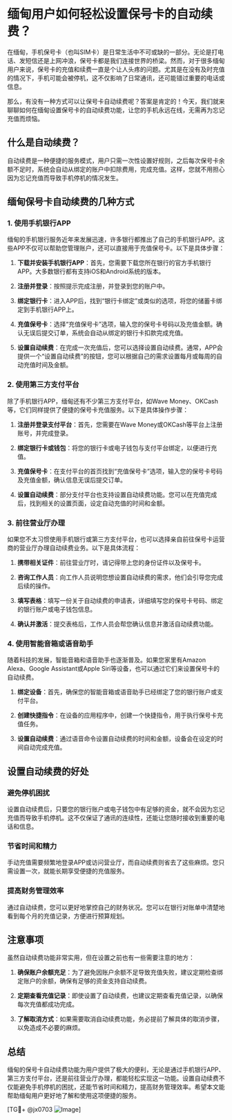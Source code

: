 # 缅甸用户如何轻松设置保号卡的自动续费？

在缅甸，手机保号卡（也叫SIM卡）是日常生活中不可或缺的一部分。无论是打电话、发短信还是上网冲浪，保号卡都是我们连接世界的桥梁。然而，对于很多缅甸用户来说，保号卡的充值和续费一直是个让人头疼的问题。尤其是在没有及时充值的情况下，手机可能会被停机，这不仅影响了日常通讯，还可能错过重要的电话或信息。

那么，有没有一种方式可以让保号卡自动续费呢？答案是肯定的！今天，我们就来聊聊如何在缅甸设置保号卡的自动续费功能，让您的手机永远在线，无需再为忘记充值而烦恼。

## 什么是自动续费？

自动续费是一种便捷的服务模式，用户只需一次性设置好规则，之后每次保号卡余额不足时，系统会自动从绑定的账户中扣除费用，完成充值。这样，您就不用担心因为忘记充值而导致手机停机的情况发生。

## 缅甸保号卡自动续费的几种方式

### 1. 使用手机银行APP

缅甸的手机银行服务近年来发展迅速，许多银行都推出了自己的手机银行APP。这些APP不仅可以帮助您管理账户，还可以直接用于充值保号卡。以下是具体步骤：

1. **下载并安装手机银行APP**：首先，您需要下载您所在银行的官方手机银行APP。大多数银行都有支持iOS和Android系统的版本。
   
2. **注册并登录**：按照提示完成注册，并登录到您的账户中。

3. **绑定银行卡**：进入APP后，找到“银行卡绑定”或类似的选项，将您的储蓄卡绑定到手机银行APP上。

4. **充值保号卡**：选择“充值保号卡”选项，输入您的保号卡号码以及充值金额。确认无误后提交订单，系统会自动从绑定的银行卡扣款完成充值。

5. **设置自动续费**：在完成一次充值后，您可以选择设置自动续费。通常，APP会提供一个“设置自动续费”的按钮，您可以根据自己的需求设置每月或每周的自动充值时间及金额。

### 2. 使用第三方支付平台

除了手机银行APP，缅甸还有不少第三方支付平台，如Wave Money、OKCash等，它们同样提供了便捷的保号卡充值服务。以下是具体操作步骤：

1. **注册并登录支付平台**：首先，您需要在Wave Money或OKCash等平台上注册账号，并完成登录。

2. **绑定银行卡或钱包**：将您的银行卡或电子钱包与支付平台绑定，以便进行充值。

3. **充值保号卡**：在支付平台的首页找到“充值保号卡”选项，输入您的保号卡号码及充值金额，确认信息无误后提交订单。

4. **设置自动续费**：部分支付平台也支持设置自动续费功能。您可以在充值完成后，找到相关的设置页面，设定自动充值的时间和金额。

### 3. 前往营业厅办理

如果您不太习惯使用手机银行或第三方支付平台，也可以选择亲自前往保号卡运营商的营业厅办理自动续费业务。以下是具体流程：

1. **携带相关证件**：前往营业厅时，请记得带上您的身份证件以及保号卡。

2. **咨询工作人员**：向工作人员说明您想设置自动续费的需求，他们会引导您完成后续的操作。

3. **填写表格**：填写一份关于自动续费的申请表，详细填写您的保号卡号码、绑定的银行账户或电子钱包信息。

4. **确认并激活**：提交表格后，工作人员会帮您确认信息并激活自动续费功能。

### 4. 使用智能音箱或语音助手

随着科技的发展，智能音箱和语音助手也逐渐普及。如果您家里有Amazon Alexa、Google Assistant或Apple Siri等设备，也可以通过它们来设置保号卡的自动续费。

1. **绑定设备**：首先，确保您的智能音箱或语音助手已经绑定了您的银行账户或支付平台。

2. **创建快捷指令**：在设备的应用程序中，创建一个快捷指令，用于执行保号卡充值任务。

3. **设置自动续费**：通过语音命令设置自动续费的时间和金额，设备会在设定的时间自动完成充值。

## 设置自动续费的好处

### 避免停机困扰

设置自动续费后，只要您的银行账户或电子钱包中有足够的资金，就不会因为忘记充值而导致手机停机。这不仅保证了通讯的连续性，还能让您随时接收到重要的电话和信息。

### 节省时间和精力

手动充值需要频繁地登录APP或访问营业厅，而自动续费则省去了这些麻烦。您只需设置一次，就能长期享受便捷的充值服务。

### 提高财务管理效率

通过自动续费，您可以更好地掌控自己的财务状况。您可以在银行对账单中清楚地看到每个月的充值记录，方便进行预算规划。

## 注意事项

虽然自动续费功能非常实用，但在设置之前也有一些需要注意的地方：

1. **确保账户余额充足**：为了避免因账户余额不足导致充值失败，建议定期检查绑定账户的余额，确保有足够的资金支持自动续费。

2. **定期查看充值记录**：即使设置了自动续费，也建议定期查看充值记录，以确保每次充值都成功完成。

3. **了解取消方式**：如果需要取消自动续费功能，务必提前了解具体的取消步骤，以免造成不必要的麻烦。

## 总结

缅甸的保号卡自动续费功能为用户提供了极大的便利，无论是通过手机银行APP、第三方支付平台，还是前往营业厅办理，都能轻松实现这一功能。设置自动续费不仅能避免手机停机的困扰，还能节省时间和精力，提高财务管理效率。希望本文能帮助缅甸用户更好地了解和使用这项便捷的服务。

[TG💪+ @jx0703 ![Image](https://github.com/user-attachments/assets/dbca1d08-cadb-493c-b0ec-ad6f7a83f270)]